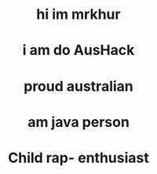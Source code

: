 <div align = "center">
<h1>
hi im mrkhur
</h1>
<h1>
i am do AusHack


<h1>
proud australian


<h1>
am java person















<h1>
Child rap- enthusiast

</h1>
